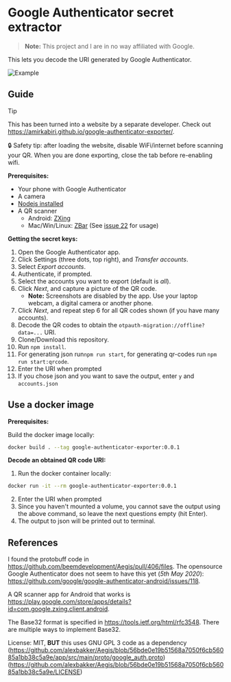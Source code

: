 # Google Authenticator secret extractor

> **Note:** This project and I are in no way affiliated with Google.

This lets you decode the URI generated by Google Authenticator.

![Example](example.png)


## Guide

> [!TIP]
> This has been turned into a website by a separate developer. Check out https://amirkabiri.github.io/google-authenticator-exporter/.
> 
> 🔒 Safety tip: after loading the website, disable WiFi/internet before scanning your QR. When you are done exporting, close the tab before re-enabling wifi.

**Prerequisites:**
* Your phone with Google Authenticator
* A camera
* [Nodejs installed](https://nodejs.org/en/download/)
* A QR scanner
    * Android: [ZXing](https://play.google.com/store/apps/details?id=com.google.zxing.client.android)
    * Mac/Win/Linux: [ZBar](https://github.com/mchehab/zbar) (See [issue 22](https://github.com/krissrex/google-authenticator-exporter/issues/22) for usage)


**Getting the secret keys:**
1. Open the Google Authenticator app.
2. Click Settings (three dots, top right), and *Transfer accounts*.
3. Select *Export accounts*.
4. Authenticate, if prompted.
5. Select the accounts you want to export (default is *all*).
6. Click *Next*, and capture a picture of the QR code.
    * **Note:** Screenshots are disabled by the app.
    Use your laptop webcam, a digital camera or another phone.
7. Click *Next*, and repeat step 6 for all QR codes shown (if you have many accounts).
8. Decode the QR codes to obtain the `otpauth-migration://offline?data=...` URI.
9. Clone/Download this repository.
10. Run `npm install`.
11. For generating json run`npm run start`, for generating qr-codes run `npm run start:qrcode`.
12. Enter the URI when prompted
13. If you chose json and you want to save the output, enter `y` and `accounts.json`

## Use a docker image

**Prerequisites:**

Build the docker image locally:
```sh
docker build . --tag google-authenticator-exporter:0.0.1
```

**Decode an obtained QR code URI:**
1. Run the docker container locally:
```sh
docker run -it --rm google-authenticator-exporter:0.0.1
```
2. Enter the URI when prompted
3. Since you haven't mounted a volume, you cannot save the output using the above command, so leave the next questions empty (hit Enter).
4. The output to json will be printed out to terminal.

## References

I found the protobuff code in https://github.com/beemdevelopment/Aegis/pull/406/files.
The opensource Google Authenticator does not seem to have this yet (*5th May 2020*): https://github.com/google/google-authenticator-android/issues/118.

A QR scanner app for Android that works is https://play.google.com/store/apps/details?id=com.google.zxing.client.android.

The Base32 format is specified in https://tools.ietf.org/html/rfc3548. There are multiple ways to implement Base32.

License: MIT,
**BUT** this uses GNU GPL 3 code as a dependency (https://github.com/alexbakker/Aegis/blob/56bde0e19b51568a7050f6cb56085a1bb38c5a9e/app/src/main/proto/google_auth.proto) (https://github.com/alexbakker/Aegis/blob/56bde0e19b51568a7050f6cb56085a1bb38c5a9e/LICENSE)
